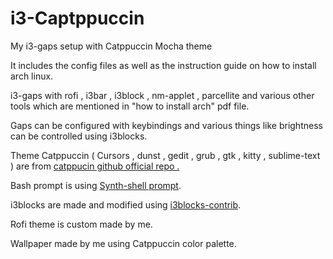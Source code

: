 # i3-Captppuccin

My i3-gaps setup with Catppuccin Mocha theme

It includes the config files as well as the instruction guide on how to install arch linux.

i3-gaps with rofi , i3bar , i3block , nm-applet , parcellite and various other tools which are mentioned in "how to install arch" pdf file.

Gaps can be configured with keybindings and various things like brightness can be controlled using i3blocks.

Theme Catppuccin ( Cursors , dunst , gedit , grub , gtk , kitty , sublime-text ) are from [catppucin github official repo .](https://github.com/catppuccin/catppuccin.git)

Bash prompt is using [Synth-shell prompt](https://github.com/andresgongora/synth-shell.git).

i3blocks are made and modified using [i3blocks-contrib](https://github.com/vivien/i3blocks-contrib.git).

Rofi theme is custom made by me.

Wallpaper made by me using Catppuccin color palette.



